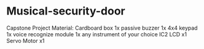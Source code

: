 # Musical-security-door
Capstone Project
Material:
Cardboard box 1x
passive buzzer 1x
4x4 keypad 1x
voice recognize module  1x
any instrument of your choice
IC2 LCD x1
Servo Motor x1
